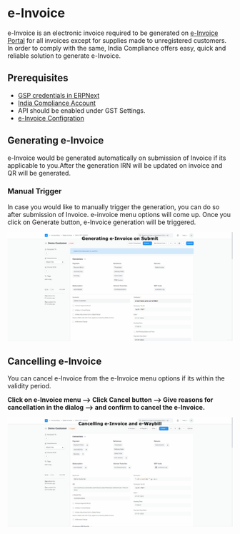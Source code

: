 # e-Invoice

e-Invoice is an electronic invoice required to be generated on [e-Invoice Portal](https://einvoice1.gst.gov.in/) for all invoices except for supplies made to unregistered customers. In order to comply with the same, India Compliance offers easy, quick and reliable solution to generate e-Invoice.

## Prerequisites
- [GSP credentials in ERPNext](gst_settings#gsp-credentials)
- [India Compliance Account](../getting-started/india_compliance_account#account-creation)
- API should be enabled under GST Settings.
- [e-Invoice Configration](gst_settings#e-invoice-settings) 

## Generating e-Invoice

e-Invoice would be generated automatically on submission of Invoice if its applicable to you.After the generation IRN will be updated on invoice and QR will be generated.

### Manual Trigger

In case you would like to manually trigger the generation, you can do so after submission of Invoice. e-invoice menu options will come up. Once you click on Generate button, e-Invoice generation will be triggered.

![Generating e-Invoice](./assets/generating_e_invoice.gif)

## Cancelling e-Invoice

You can cancel e-Invoice from the e-Invoice menu options if its within the validity period.

**Click on e-Invoice menu --> Click Cancel button --> Give reasons for cancellation in the dialog --> and confirm to cancel the e-Invoice.**

![Cancelling e-Invoice](./assets/cancelling_e_invoice.gif)
